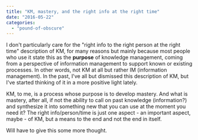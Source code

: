 ```yaml
---
title: "KM, mastery, and the right info at the right time"
date: "2016-05-22"
categories: 
  - "pound-of-obscure"
---
```


I don't particularly care for the "right info to the right person at the right time" description of KM, for many reasons but mainly because most people who use it state this as the **purpose** of knowledge management, coming from a perspective of information management to support known or existing processes. In other words, not KM at all but rather IM (information management). In the past, I've all but dismissed this description of KM, but I've started thinking of it in a more positive light lately.

KM, to me, is a process whose purpose is to develop mastery. And what is mastery, after all, if not the ability to call on past knowledge (information?) and synthesize it into something new that you can use at the moment you need it? The right info/person/time is just one aspect - an important aspect, maybe - of KM, but a means to the end and not the end in itself.

Will have to give this some more thought.
